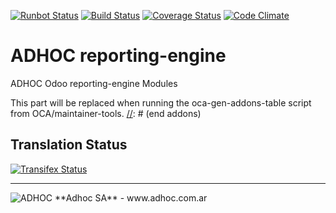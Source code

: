 [![Runbot Status](http://runbot.adhoc.com.ar/runbot/badge/flat/25/9.0.svg)](http://runbot.adhoc.com.ar/runbot/repo/github-com-ingadhoc-reporting-engine-25)
[![Build Status](https://travis-ci.org/ingadhoc/reporting-engine.svg?branch=9.0)](https://travis-ci.org/ingadhoc/reporting-engine)
[![Coverage Status](https://coveralls.io/repos/ingadhoc/reporting-engine/badge.png?branch=9.0)](https://coveralls.io/r/ingadhoc/reporting-engine?branch=9.0)
[![Code Climate](https://codeclimate.com/github/ingadhoc/reporting-engine/badges/gpa.svg)](https://codeclimate.com/github/ingadhoc/reporting-engine)

# ADHOC reporting-engine

ADHOC Odoo reporting-engine Modules

[//]: # (addons)
This part will be replaced when running the oca-gen-addons-table script from OCA/maintainer-tools.
[//]: # (end addons)

Translation Status
------------------
[![Transifex Status](https://www.transifex.com/projects/p/ingadhoc-reporting-engine-9-0/chart/image_png)](https://www.transifex.com/projects/p/ingadhoc-reporting-engine-9-0)

----

<img alt="ADHOC" src="http://fotos.subefotos.com/83fed853c1e15a8023b86b2b22d6145bo.png" />
**Adhoc SA** - www.adhoc.com.ar
